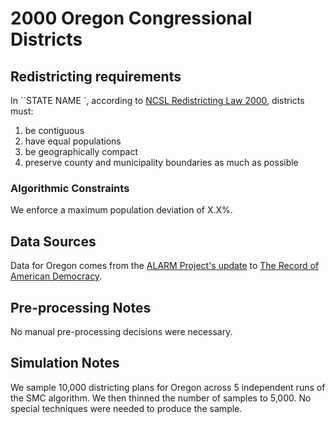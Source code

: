 # 2000 Oregon Congressional Districts

## Redistricting requirements
In ``STATE NAME `, according to [NCSL Redistricting Law 2000](https://web.archive.org/web/20041216185957/https://www.senate.mn/departments/scr/redist/red2000/Tab5appx.htm), districts must:

1. be contiguous
1. have equal populations
1. be geographically compact
1. preserve county and municipality boundaries as much as possible


### Algorithmic Constraints
We enforce a maximum population deviation of X.X%.

## Data Sources
Data for Oregon comes from the [ALARM Project's update](https://dataverse.harvard.edu/dataset.xhtml?persistentId=doi:10.7910/DVN/ZV5KF3) to [The Record of American Democracy](https://road.hmdc.harvard.edu/).

## Pre-processing Notes
No manual pre-processing decisions were necessary.

## Simulation Notes
We sample 10,000 districting plans for Oregon across 5 independent runs of the SMC algorithm.
We then thinned the number of samples to 5,000. 
No special techniques were needed to produce the sample.
